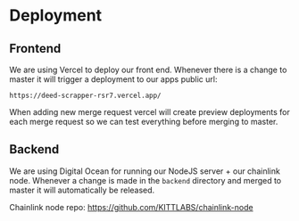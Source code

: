 # Deployment

## Frontend
We are using Vercel to deploy our front end. Whenever there is a change to master it will trigger a deployment to our apps public url:

`https://deed-scrapper-rsr7.vercel.app/`

When adding new merge request vercel will create preview deployments for each merge request so we can test everything before merging to master.


## Backend
We are using Digital Ocean for running our NodeJS server + our chainlink node. Whenever a change is made in the `backend` directory and merged to master it will automatically be released.

Chainlink node repo: https://github.com/KITTLABS/chainlink-node

